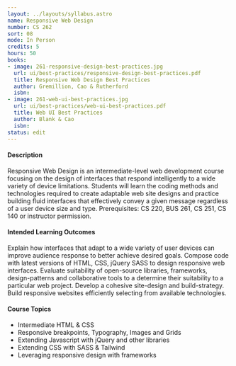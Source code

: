 ```yaml
---
layout: ../layouts/syllabus.astro
name: Responsive Web Design
number: CS 262
sort: 08
mode: In Person
credits: 5
hours: 50
books:
- image: 261-responsive-design-best-practices.jpg
  url: ui/best-practices/responsive-design-best-practices.pdf
  title: Responsive Web Design Best Practices
  author: Gremillion, Cao & Rutherford
  isbn:
- image: 261-web-ui-best-practices.jpg
  url: ui/best-practices/web-ui-best-practices.pdf
  title: Web UI Best Practices
  author: Blank & Cao
  isbn:
status: edit
---
```

<!-- Rationale for changes: This Class has changed significantly. While Sass remains, jQuery has been deprecated and GIT and Responsive have been folded into CS 251. In the place of the removed content we offer Webpack, Tailwind, and an intro to Wordpress CMS
GRISMER: Think of a good name for this collection... See if you can improve on "Style preprocessing, Frameworks, Dev-Tooling and CMS basics
-->
#### Description
Responsive Web Design is an intermediate-level web development course focusing on the design of interfaces that respond intelligently to a wide variety of device limitations. Students will learn the coding methods and technologies required to create adaptable web site designs and practice building fluid interfaces that effectively convey a given message regardless of a user device size and type. Prerequisites: CS 220, BUS 261, CS 251, CS 140 or instructor permission.

#### Intended Learning Outcomes
Explain how interfaces that adapt to a wide variety of user devices can improve audience response to better achieve desired goals.
Compose code with latest versions of HTML, CSS, jQuery SASS to design responsive web interfaces.
Evaluate suitability of open-source libraries, frameworks, design-patterns and collaborative tools to a determine their suitability to a particular web project.
Develop a cohesive site-design and build-strategy.
Build responsive websites efficiently selecting from available technologies.

#### Course Topics
* Intermediate HTML & CSS
* Responsive breakpoints, Typography, Images and Grids
* Extending Javascript with jQuery and other libraries
* Extending CSS with SASS & Tailwind
* Leveraging responsive design with frameworks